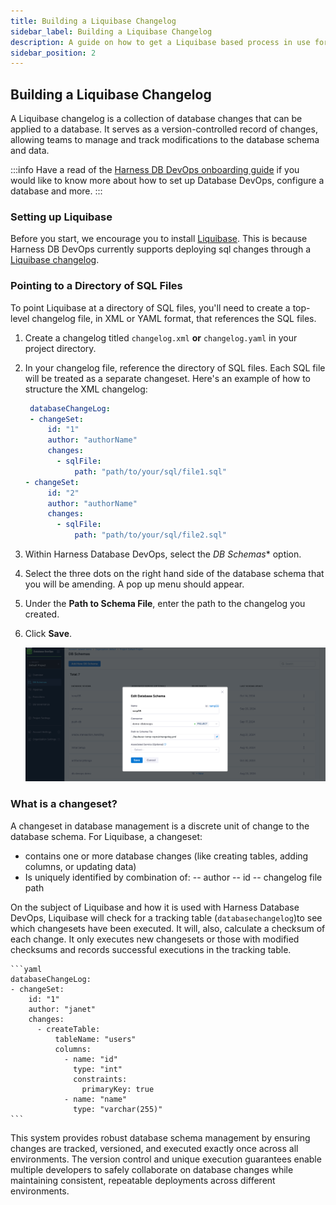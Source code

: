 ```yaml
---
title: Building a Liquibase Changelog 
sidebar_label: Building a Liquibase Changelog 
description: A guide on how to get a Liquibase based process in use for customers who do not currently use Liquibase
sidebar_position: 2
---
```


## Building a Liquibase Changelog 

A Liquibase changelog is a collection of database changes that can be applied to a database. It serves as a version-controlled record of changes, allowing teams to manage and track modifications to the database schema and data. 

:::info
Have a read of the [Harness DB DevOps onboarding guide](../get-started/onboarding-guide.md) if you would like to know more about how to set up Database DevOps, configure a database and more. 
:::

### Setting up Liquibase

Before you start, we encourage you to install [Liquibase](https://www.liquibase.com/download). This is because Harness DB DevOps currently supports deploying sql changes through a [Liquibase changelog](https://docs.liquibase.com/concepts/changelogs/home.html). 

### Pointing to a Directory of SQL Files

To point Liquibase at a directory of SQL files, you'll need to create a top-level changelog file, in XML or YAML format, that references the SQL files. 

 1. Create a changelog titled `changelog.xml` **or** `changelog.yaml` in your project directory. 
 2. In your changelog file, reference the directory of SQL files. Each SQL file will be treated as a 
  separate changeset. Here's an example of how to structure the XML changelog: 

    ```yaml
     databaseChangeLog:
     - changeSet:
         id: "1"
         author: "authorName"
         changes:
           - sqlFile:
               path: "path/to/your/sql/file1.sql"
    - changeSet:
         id: "2"
         author: "authorName"
         changes:
           - sqlFile:
               path: "path/to/your/sql/file2.sql"
    ```

 3. Within Harness Database DevOps, select the *DB Schemas** option. 
 4. Select the three dots on the right hand side of the database schema that you will be amending. A pop up menu should appear. 
 5. Under the **Path to Schema File**, enter the path to the changelog you created. 
 6. Click **Save**. 


    ![The pop up window to edit the Database Schema in DB DevOps](./static/edit-database-schema-popup1.png)


### What is a changeset?

A changeset in database management is a discrete unit of change to the database schema. For Liquibase, a changeset:

 - contains one or more database changes (like creating tables, adding columns, or updating data)
 - Is uniquely identified by combination of:
    -- author
    -- id
    -- changelog file path

On the subject of Liquibase and how it is used with Harness Database DevOps, Liquibase will check for a tracking table (`databasechangelog`)to see which changesets have been executed. It will, also, 
calculate a checksum of each change. It only executes new changesets or those with modified checksums and records successful executions in the tracking table. 

    ```yaml
    databaseChangeLog:
    - changeSet:
        id: "1"
        author: "janet"
        changes:
          - createTable:
              tableName: "users"
              columns:
                - name: "id"
                  type: "int"
                  constraints:
                    primaryKey: true
                - name: "name"
                  type: "varchar(255)"
    ```

This system provides robust database schema management by ensuring changes are tracked, versioned, and 
executed exactly once across all environments. The version control and unique execution guarantees enable 
multiple developers to safely collaborate on database changes while maintaining consistent, repeatable 
deployments across different environments.
